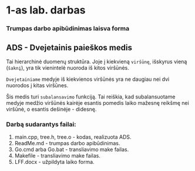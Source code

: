 # 1-as lab. darbas
### Trumpas darbo apibūdinimas laisva forma

## ADS - Dvejetainis paieškos medis
Tai hierarchinė duomenų struktūra. Joje į kiekvieną `viršūnę`, išskyrus vieną (`šaknį`), yra tik vienintelė nuoroda iš kitos viršūnės.

`Dvejetainiame` medyje iš kiekvienos viršūnės yra ne daugiau nei dvi nuorodos į kitas viršūnes.

Šis medis turi `subalansavimo` funkciją. Tai reiškia, kad subalansuotame medyje medžio viršūnės kairėje esantis pomedis laiko mažesnę reikšmę nei viršūnė, o esantis dešinėje - didesnę.

### Darbą sudarantys failai:
1. main.cpp, tree.h, tree.o - kodas, realizuota ADS.
2. ReadMe.md - trumpas darbo apibūdinimas.
3. Go.cmd arba Go.bat - transliavimo make failas.
4. Makefile - transliavimo make failas.
5. LFF.docx - užpildyta laiko forma.
